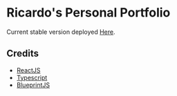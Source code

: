 # Ricardo's Personal Portfolio

Current stable version deployed [Here](http://prod-portfolio-web-app.s3-website-us-east-1.amazonaws.com/).

## Credits

* [ReactJS](https://reactjs.org/)
* [Typescript](https://www.typescriptlang.org/)
* [BlueprintJS](https://blueprintjs.com/)
